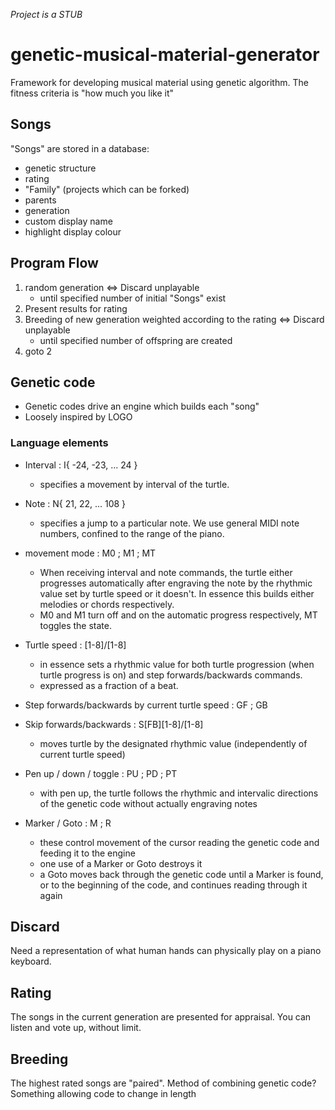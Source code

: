 *Project is a STUB*

# genetic-musical-material-generator
Framework for developing musical material using genetic algorithm. The fitness criteria is "how much you like it"

## Songs
"Songs" are stored in a database:
- genetic structure
- rating
- "Family" (projects which can be forked)
- parents
- generation
- custom display name
- highlight display colour

## Program Flow
1. random generation <=> Discard unplayable
	- until specified number of initial "Songs" exist
2. Present results for rating
3. Breeding of new generation weighted according to the rating <=> Discard unplayable
	- until specified number of offspring are created
4. goto 2

## Genetic code
- Genetic codes drive an engine which builds each "song"
- Loosely inspired by LOGO

### Language elements
- Interval : I{ -24, -23, ... 24 }
	- specifies a movement by interval of the turtle.

- Note : N{ 21, 22, ... 108 }
	- specifies a jump to a particular note.  We use general MIDI note numbers, confined to the range of the piano.  

- movement mode : M0 ; M1 ; MT
	- When receiving interval and note commands, the turtle either progresses automatically after engraving the note by the rhythmic value set by turtle speed or it doesn't.  In essence this builds either melodies or chords respectively.  
	- M0 and M1 turn off and on the automatic progress respectively, MT toggles the state.

- Turtle speed : [1-8]/[1-8]
	- in essence sets a rhythmic value for both turtle progression (when turtle progress is on) and step forwards/backwards commands.
	- expressed as a fraction of a beat.

- Step forwards/backwards by current turtle speed : GF ; GB

- Skip forwards/backwards : S[FB][1-8]/[1-8]
	- moves turtle by the designated rhythmic value (independently of current turtle speed)

- Pen up / down / toggle : PU ; PD ; PT
	- with pen up, the turtle follows the rhythmic and intervalic directions of the genetic code without actually engraving notes

- Marker / Goto : M ; R
	- these control movement of the cursor reading the genetic code and feeding it to the engine
	- one use of a Marker or Goto destroys it
	- a Goto moves back through the genetic code until a Marker is found, or to the beginning of the code, and continues reading through it again

## Discard
Need a representation of what human hands can physically play on a piano keyboard.

## Rating
The songs in the current generation are presented for appraisal.
You can listen and vote up, without limit.

## Breeding
The highest rated songs are "paired".
Method of combining genetic code?
Something allowing code to change in length

